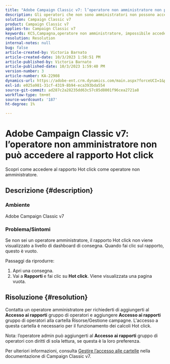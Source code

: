 ```yaml
---
title: "Adobe Campaign Classic v7: l’operatore non amministratore non può accedere al rapporto Hot click"
description: Gli operatori che non sono amministratori non possono accedere al rapporto Hot click.
solution: Campaign Classic v7
product: Campaign Classic v7
applies-to: Campaign Classic v7
keywords: KCS,Campagna,operatore non amministratore, impossibile accedere,Rapporto Hot click,Campaign Classic v7
resolution: Resolution
internal-notes: null
bug: false
article-created-by: Victoria Barnato
article-created-date: 10/3/2023 1:58:51 PM
article-published-by: Victoria Barnato
article-published-date: 10/3/2023 1:59:40 PM
version-number: 3
article-number: KA-22908
dynamics-url: https://adobe-ent.crm.dynamics.com/main.aspx?forceUCI=1&pagetype=entityrecord&etn=knowledgearticle&id=44fb80f7-f461-ee11-be6e-6045bd0067ea
exl-id: e025a981-31cf-4319-8b94-eca393bda554
source-git-commit: ad287c2a28235dd63c57c85d8001f96cea2721a8
workflow-type: tm+mt
source-wordcount: '187'
ht-degree: 1%

---
```


# Adobe Campaign Classic v7: l’operatore non amministratore non può accedere al rapporto Hot click


Scopri come accedere al rapporto Hot click come operatore non amministratore.

## Descrizione {#description}


### Ambiente

Adobe Campaign Classic v7

### Problema/Sintomi

Se non sei un operatore amministratore, il rapporto Hot click non viene visualizzato a livello di dashboard di consegna. Quando fai clic sul rapporto, questo è vuoto. 

Passaggi da riprodurre:

1. Apri una consegna.
2. Vai a <b>Rapporti </b>e fai clic su <b>Hot click</b>. Viene visualizzata una pagina vuota.



## Risoluzione {#resolution}


Contatta un operatore amministratore per richiederti di aggiungerti al <b>Accesso ai rapporti</b> gruppo di operatori e aggiungere <b>Accesso ai rapporti</b> gruppo di operatori alla cartella Risorse/Gestione campagne. L&#39;accesso a questa cartella è necessario per il funzionamento dei calcoli Hot click.

Nota: l’operatore admin può aggiungerti al <b>Accesso ai rapporti</b> gruppo di operatori con diritti di sola lettura, se questa è la loro preferenza.

Per ulteriori informazioni, consulta [Gestire l’accesso alle cartelle](https://experienceleague.adobe.com/docs/campaign-classic/using/getting-started/permissions/access-management-folders.html) nella documentazione di Campaign Classic v7.
